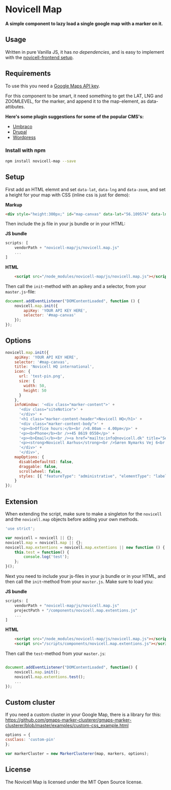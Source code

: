 # Novicell Map
**A simple component to lazy load a single google map with a marker on it.**

## Usage

Written in pure Vanilla JS, it has *no dependencies*, and is easy to implement with the [novicell-frontend setup](https://github.com/Novicell/novicell-frontend).

## Requirements

To use this you need a [Google Maps API key](https://developers.google.com/maps/documentation/javascript/get-api-key).

For this component to be smart, it need something to get the LAT, LNG and ZOOMLEVEL, for the marker, and append it to the map-element, as data-attibutes.

**Here's some plugin suggestions for some of the popular CMS's:**
- [Umbraco](https://our.umbraco.org/projects/backoffice-extensions/angulargooglemaps)
- [Drupal](https://www.drupal.org/project/gmap)
- [Wordpress](http://www.advancedcustomfields.com/resources/google-map/)

### Install with npm

```bash
npm install novicell-map --save
```

## Setup

First add an HTML elemnt and set `data-lat`, `data-lng` and `data-zoom`, and set a height for your map with CSS (inline css is just for demo):

**Markup**
```html
<div style="height:300px;" id="map-canvas" data-lat="56.109574" data-lng="10.155361" data-zoom="15"></div>
```

Then include the js file in your js bundle or in your HTML:

**JS bundle**
```javascript
scripts: [
    vendorPath + "novicell-map/js/novicell.map.js"
    ...
]
```

**HTML**
```html
    <script src="/node_modules/novicell-map/js/novicell.map.js"></script>
```

Then call the `init`-method with an apikey and a selector, from your `master.js`-file:
```javascript
document.addEventListener("DOMContentLoaded", function () {
    novicell.map.init({
        apiKey: 'YOUR API KEY HERE',
        selector: '#map-canvas'
    });
});
```

## Options
```javascript
novicell.map.init({
    apiKey: 'YOUR API KEY HERE',
    selector: '#map-canvas',
    title: 'Novicell HQ international',              
    icon: {
      url: 'test-pin.png',
      size: {
        width: 50,
        height: 50
      }
    },
    infoWindow: '<div class="marker-content">' +
      '<div class="siteNotice">' +
      '</div>' +
      '<h1 class="marker-content-header">Novicell HQ</h1>' +
      '<div class="marker-content-body">' +
      '<p><b>Office hours:</b><br />8.00am – 4.00pm</p>' +
      '<p><b>Phone</b><br />+45 8619 0550</p>' +
      '<p><b>Email</b><br /><a href="mailto:info@novicell.dk" title="Send us an email">test@novicell.dk</a></p>' +
      '<p><strong>Novicell Aarhus</strong><br />Søren Nymarks Vej 6<br />8270 Højbjerg</p>' +
      '</div>' +
      '</div>',
    mapOptions: {
      disableDefaultUI: false,
      draggable: false,
      scrollwheel: false,
      styles: [{ "featureType": "administrative", "elementType": "labels.text.fill", "stylers": [{ "color": "#444444" }] }, { "featureType": "landscape", "elementType": "all", "stylers": [{ "color": "#f2f2f2" }] }, { "featureType": "landscape.man_made", "elementType": "all", "stylers": [{ "visibility": "off" }] }, { "featureType": "landscape.natural.landcover", "elementType": "all", "stylers": [{ "visibility": "off" }] }, { "featureType": "landscape.natural.terrain", "elementType": "all", "stylers": [{ "visibility": "off" }] }, { "featureType": "poi", "elementType": "all", "stylers": [{ "visibility": "off" }] }, { "featureType": "poi.attraction", "elementType": "all", "stylers": [{ "visibility": "on" }, { "weight": "0.64" }] }, { "featureType": "poi.park", "elementType": "all", "stylers": [{ "visibility": "simplified" }, { "lightness": "19" }, { "saturation": "0" }] }, { "featureType": "poi.place_of_worship", "elementType": "all", "stylers": [{ "visibility": "off" }] }, { "featureType": "road", "elementType": "all", "stylers": [{ "saturation": -100 }, { "lightness": 45 }, { "visibility": "on" }] }, { "featureType": "road.highway", "elementType": "all", "stylers": [{ "visibility": "simplified" }] }, { "featureType": "road.arterial", "elementType": "all", "stylers": [{ "visibility": "simplified" }] }, { "featureType": "road.arterial", "elementType": "labels.icon", "stylers": [{ "visibility": "off" }] }, { "featureType": "road.local", "elementType": "all", "stylers": [{ "visibility": "on" }] }, { "featureType": "transit", "elementType": "all", "stylers": [{ "visibility": "off" }] }, { "featureType": "transit.line", "elementType": "all", "stylers": [{ "visibility": "simplified" }, { "saturation": "0" }, { "lightness": "41" }, { "gamma": "1.27" }] }, { "featureType": "transit.station.airport", "elementType": "all", "stylers": [{ "visibility": "on" }] }, { "featureType": "transit.station.bus", "elementType": "all", "stylers": [{ "visibility": "on" }, { "hue": "#ff0000" }] }, { "featureType": "transit.station.rail", "elementType": "all", "stylers": [{ "visibility": "on" }, { "saturation": "23" }, { "lightness": "0" }] }, { "featureType": "water", "elementType": "all", "stylers": [{ "color": "#d3f3f4" }, { "visibility": "on" }] }, { "featureType": "water", "elementType": "labels", "stylers": [{ "visibility": "off" }] }, { "featureType": "water", "elementType": "labels.text", "stylers": [{ "color": "#ffffff" }, { "weight": "0.01" }, { "visibility": "off" }] }]
    }
});
```


## Extension

When extending the script, make sure to make a singleton for the `novicell` and the `novicell.map` objects before adding your own methods.

```javascript
'use strict';

var novicell = novicell || {};
novicell.map = novicell.map || {};
novicell.map.extentions = novicell.map.extentions || new function () {
    this.test = function() {
        console.log('test');
    };
}();
```
Next you need to include your js-files in your js bundle or in your HTML, and then call the `init`-method from your `master.js`.
Make sure to load you:

**JS bundle**
```javascript
scripts: [
    vendorPath + "novicell-map/js/novicell.map.js"
    projectPath + "/components/novicell.map.extentions.js"
    ...
]
```

**HTML**
```html
    <script src="/node_modules/novicell-map/js/novicell.map.js"></script>
    <script src="/scripts/components/novicell.map.extentions.js"></script>
```

Then call the `test`-method from your `master.js`:
```javascript

document.addEventListener("DOMContentLoaded", function() {
    novicell.map.init();
    novicell.map.extentions.test();
    ...
});
```

## Custom cluster

If you need a custom cluster in your Google Map, there is a library for this:
https://github.com/gmaps-marker-clusterer/gmaps-marker-clusterer/blob/master/examples/custom-css_example.html

```javascript
options = {
cssClass: 'custom-pin'
};
```

```javascript
var markerCluster = new MarkerClusterer(map, markers, options);
```

## License
The Novicell Map is licensed under the MIT Open Source license.
